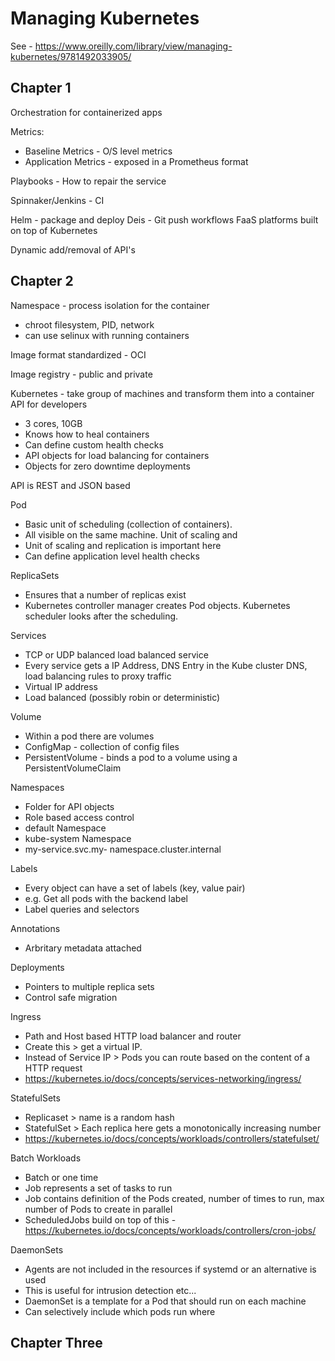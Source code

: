 # Managing Kubernetes

See - https://www.oreilly.com/library/view/managing-kubernetes/9781492033905/

## Chapter 1
Orchestration for containerized apps

Metrics:
* Baseline Metrics - O/S level metrics
* Application Metrics - exposed in a Prometheus format

Playbooks - How to repair the service

Spinnaker/Jenkins - CI

Helm - package and deploy
Deis - Git push workflows
FaaS platforms built on top of Kubernetes

Dynamic add/removal of API's

## Chapter 2

Namespace - process isolation for the container
* chroot filesystem, PID, network
* can use selinux with running containers

Image format standardized - OCI

Image registry - public and private

Kubernetes - take group of machines and transform them into a container API for developers
* 3 cores, 10GB
* Knows how to heal containers
* Can define custom health checks
* API objects for load balancing for containers
* Objects for zero downtime deployments

API is REST and JSON based

Pod
* Basic unit of scheduling (collection of containers).  
* All visible on the same machine. Unit of scaling and 
* Unit of scaling and replication is important here
* Can define application level health checks

ReplicaSets
* Ensures that a number of replicas exist
* Kubernetes controller manager creates Pod objects.  Kubernetes scheduler looks after the scheduling.

Services
* TCP or UDP balanced load balanced service
* Every service gets a IP Address, DNS Entry in the Kube cluster DNS, load balancing rules to proxy traffic
* Virtual IP address
* Load balanced (possibly robin or deterministic)

Volume
* Within a pod there are volumes
* ConfigMap - collection of config files
* PersistentVolume - binds a pod to a volume using a PersistentVolumeClaim

Namespaces
* Folder for API objects
* Role based access control
* default Namespace
* kube-system Namespace
* my-service.svc.my- namespace.cluster.internal

Labels
* Every object can have a set of labels (key, value pair)
* e.g. Get all pods with the backend label
* Label queries and selectors

Annotations
* Arbritary metadata attached

Deployments
* Pointers to multiple replica sets
* Control safe migration

Ingress
* Path and Host based HTTP load balancer and router
* Create this > get a virtual IP.
* Instead of Service IP > Pods you can route based on the content of a HTTP request
* https://kubernetes.io/docs/concepts/services-networking/ingress/

StatefulSets
* Replicaset > name is a random hash
* StatefulSet > Each replica here gets a monotonically increasing number
* https://kubernetes.io/docs/concepts/workloads/controllers/statefulset/

Batch Workloads
* Batch or one time
* Job represents a set of tasks to run
* Job contains definition of the Pods created, number of times to run, max number of Pods to create in parallel
* ScheduledJobs build on top of this - https://kubernetes.io/docs/concepts/workloads/controllers/cron-jobs/

DaemonSets
* Agents are not included in the resources if systemd or an alternative is used
* This is useful for intrusion detection etc...
* DaemonSet is a template for a Pod that should run on each machine
* Can selectively include which pods run where

## Chapter Three

